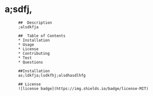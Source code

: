 # a;sdfj,
  
          
          ##  Description
          ;alsdkfja

          ##  Table of Contents
          * Installation
          * Usage
          * License
          * Contributing
          * Test
          * Questions
          
          ##Installation
          as;ldkfja;lsdkfhj;alsdhasdlhfg

          ## License
          ![license badge](https://img.shields.io/badge/license-MIT)
          
          
          



